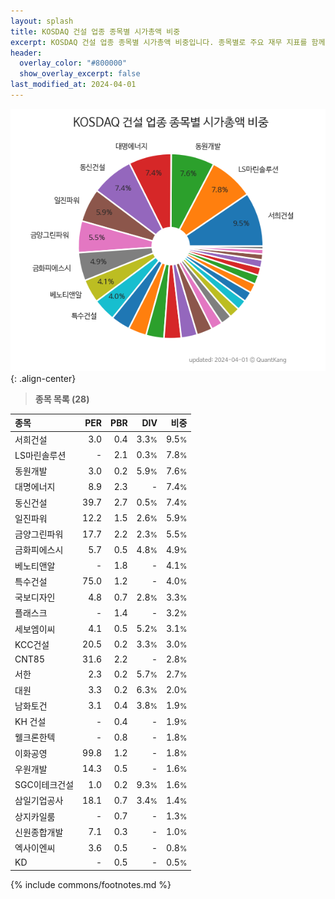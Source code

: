 ```yaml
---
layout: splash
title: KOSDAQ 건설 업종 종목별 시가총액 비중
excerpt: KOSDAQ 건설 업종 종목별 시가총액 비중입니다. 종목별로 주요 재무 지표를 함께 표시합니다.
header:
  overlay_color: "#800000"
  show_overlay_excerpt: false
last_modified_at: 2024-04-01
---
```



![KOSDAQ 건설 업종 종목별 시가총액 비중](/stats/sector/images/kosdaq_업종_건설_종목.png){: .align-center}


> **종목 목록 (28)**<a id="list"></a>

| **종목** | **PER** | **PBR** | **DIV** | **비중** |
| :------- | ------: | ------: | ------: | -------: |
| 서희건설 | 3.0 | 0.4 | 3.3<small>%</small> | 9.5<small>%</small> |
| LS마린솔루션 | - | 2.1 | 0.3<small>%</small> | 7.8<small>%</small> |
| 동원개발 | 3.0 | 0.2 | 5.9<small>%</small> | 7.6<small>%</small> |
| 대명에너지 | 8.9 | 2.3 | - | 7.4<small>%</small> |
| 동신건설 | 39.7 | 2.7 | 0.5<small>%</small> | 7.4<small>%</small> |
| 일진파워 | 12.2 | 1.5 | 2.6<small>%</small> | 5.9<small>%</small> |
| 금양그린파워 | 17.7 | 2.2 | 2.3<small>%</small> | 5.5<small>%</small> |
| 금화피에스시 | 5.7 | 0.5 | 4.8<small>%</small> | 4.9<small>%</small> |
| 베노티앤알 | - | 1.8 | - | 4.1<small>%</small> |
| 특수건설 | 75.0 | 1.2 | - | 4.0<small>%</small> |
| 국보디자인 | 4.8 | 0.7 | 2.8<small>%</small> | 3.3<small>%</small> |
| 플래스크 | - | 1.4 | - | 3.2<small>%</small> |
| 세보엠이씨 | 4.1 | 0.5 | 5.2<small>%</small> | 3.1<small>%</small> |
| KCC건설 | 20.5 | 0.2 | 3.3<small>%</small> | 3.0<small>%</small> |
| CNT85 | 31.6 | 2.2 | - | 2.8<small>%</small> |
| 서한 | 2.3 | 0.2 | 5.7<small>%</small> | 2.7<small>%</small> |
| 대원 | 3.3 | 0.2 | 6.3<small>%</small> | 2.0<small>%</small> |
| 남화토건 | 3.1 | 0.4 | 3.8<small>%</small> | 1.9<small>%</small> |
| KH 건설 | - | 0.4 | - | 1.9<small>%</small> |
| 웰크론한텍 | - | 0.8 | - | 1.8<small>%</small> |
| 이화공영 | 99.8 | 1.2 | - | 1.8<small>%</small> |
| 우원개발 | 14.3 | 0.5 | - | 1.6<small>%</small> |
| SGC이테크건설 | 1.0 | 0.2 | 9.3<small>%</small> | 1.6<small>%</small> |
| 삼일기업공사 | 18.1 | 0.7 | 3.4<small>%</small> | 1.4<small>%</small> |
| 상지카일룸 | - | 0.7 | - | 1.3<small>%</small> |
| 신원종합개발 | 7.1 | 0.3 | - | 1.0<small>%</small> |
| 엑사이엔씨 | 3.6 | 0.5 | - | 0.8<small>%</small> |
| KD | - | 0.5 | - | 0.5<small>%</small> |

{% include commons/footnotes.md %}